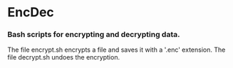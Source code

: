 # EncDec

### Bash scripts for encrypting and decrypting data.

The file encrypt.sh encrypts a file and saves it with a '.enc' extension. The file decrypt.sh undoes the encryption.

